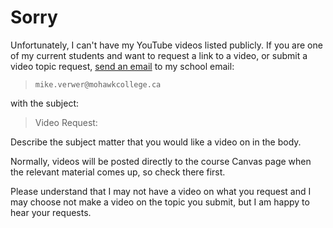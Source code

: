 # Sorry

Unfortunately, I can't have my YouTube videos listed publicly. If you are one of my current students and want to request a link to a video, or submit a video topic request, [send an email](mailto:mike.verwer@mohawkcollege.ca) to my school email:  

> `mike.verwer@mohawkcollege.ca`

with the subject:

> Video Request:

Describe the subject matter that you would like a video on in the body.

Normally, videos will be posted directly to the course Canvas page when the relevant material comes up, so check there first.

Please understand that I may not have a video on what you request and I may choose not make a video on the topic you submit, but I am happy to hear your requests.
